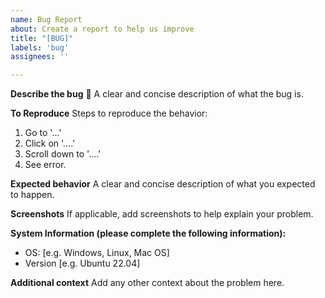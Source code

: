 ```yaml
---
name: Bug Report
about: Create a report to help us improve
title: "[BUG]"
labels: 'bug'
assignees: ''

---
```


**Describe the bug**  :bug:
A clear and concise description of what the bug is.

**To Reproduce**
Steps to reproduce the behavior:
1. Go to '...'
2. Click on '....'
3. Scroll down to '....'
4. See error.

**Expected behavior**
A clear and concise description of what you expected to happen.

**Screenshots**
If applicable, add screenshots to help explain your problem.

**System Information (please complete the following information):**
- OS: [e.g. Windows, Linux, Mac OS]
- Version [e.g. Ubuntu 22.04]

**Additional context**
Add any other context about the problem here.
